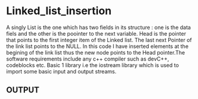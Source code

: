 # Linked_list_insertion
A singly List is the one which has two fields in its structure : one is the data fiels and the other is the poointer to the next variable. Head is the pointer that points to the first integer item of  the Linked list. The last next Pointer of the link list points to the NULL. In this code I have inserted elements at the begining of the link list thus the new node points to the Head pointer.The software requirements include any c++ compiler such as devC++, codeblocks etc. Basic 1 library i.e the iostream library which is used to import some basic input and output streams.
## OUTPUT
